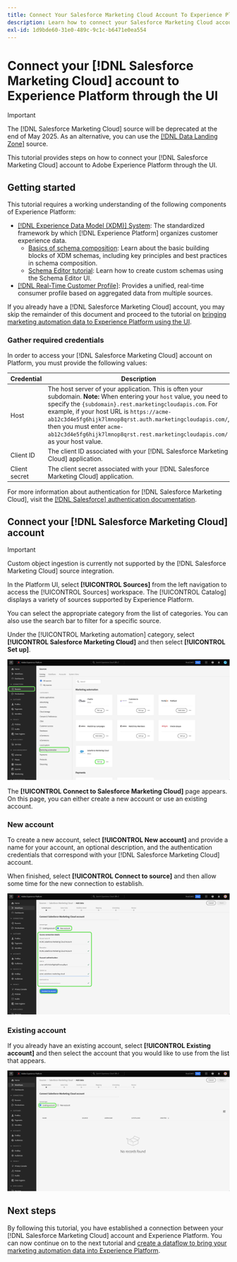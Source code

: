 ```yaml
---
title: Connect Your Salesforce Marketing Cloud Account To Experience Platform Through the UI
description: Learn how to connect your Salesforce Marketing Cloud account to Experience Platform through the UI.
exl-id: 1d9bde60-31e0-489c-9c1c-b6471e0ea554
---
```

# Connect your [!DNL Salesforce Marketing Cloud] account to Experience Platform through the UI

>[!IMPORTANT]
>
>The [!DNL Salesforce Marketing Cloud] source will be deprecated at the end of May 2025. As an alternative, you can use the [[!DNL Data Landing Zone]](../cloud-storage/data-landing-zone.md) source.

This tutorial provides steps on how to connect your [!DNL Salesforce Marketing Cloud] account to Adobe Experience Platform through the UI.

## Getting started

This tutorial requires a working understanding of the following components of Experience Platform:

* [[!DNL Experience Data Model (XDM)] System](../../../../../xdm/home.md): The standardized framework by which [!DNL Experience Platform] organizes customer experience data.
  * [Basics of schema composition](../../../../../xdm/schema/composition.md): Learn about the basic building blocks of XDM schemas, including key principles and best practices in schema composition.
  * [Schema Editor tutorial](../../../../../xdm/tutorials/create-schema-ui.md): Learn how to create custom schemas using the Schema Editor UI.
* [[!DNL Real-Time Customer Profile]](../../../../../profile/home.md): Provides a unified, real-time consumer profile based on aggregated data from multiple sources.

If you already have a [!DNL Salesforce Marketing Cloud] account, you may skip the remainder of this document and proceed to the tutorial on [bringing marketing automation data to Experience Platform using the UI](../../dataflow/marketing-automation.md).

### Gather required credentials

In order to access your [!DNL Salesforce Marketing Cloud] account on Platform, you must provide the following values:

| Credential | Description |
| ---------- | ----------- |
| Host | The host server of your application. This is often your subdomain. **Note:** When entering your `host` value, you need to specify the `{subdomain}.rest.marketingcloudapis.com`. For example, if your host URL is `https://acme-ab12c3d4e5fg6hijk7lmnop8qrst.auth.marketingcloudapis.com/`, then you must enter `acme-ab12c3d4e5fg6hijk7lmnop8qrst.rest.marketingcloudapis.com/` as your host value. |
| Client ID | The client ID associated with your [!DNL Salesforce Marketing Cloud] application. |
| Client secret | The client secret associated with your [!DNL Salesforce Marketing Cloud] application. |

For more information about authentication for [!DNL Salesforce Marketing Cloud], visit the [[!DNL Salesforce] authentication documentation](https://developer.salesforce.com/docs/atlas.en-us.mc-apis.meta/mc-apis/authentication.htm).

## Connect your [!DNL Salesforce Marketing Cloud] account

>[!IMPORTANT]
>
>Custom object ingestion is currently not supported by the [!DNL Salesforce Marketing Cloud] source integration.

In the Platform UI, select **[!UICONTROL Sources]** from the left navigation to access the [!UICONTROL Sources] workspace. The [!UICONTROL Catalog] displays a variety of sources supported by Experience Platform.

You can select the appropriate category from the list of categories. You can also use the search bar to filter for a specific source.

Under the [!UICONTROL Marketing automation] category, select **[!UICONTROL Salesforce Marketing Cloud]** and then select **[!UICONTROL Set up]**.

![The sources catalog with the Salesforce Marketing Cloud source selected.](../../../../images/tutorials/create/salesforce-marketing-cloud/catalog.png)

The **[!UICONTROL Connect to Salesforce Marketing Cloud]** page appears. On this page, you can either create a new account or use an existing account.

### New account

To create a new account, select **[!UICONTROL New account]** and provide a name for your account, an optional description, and the authentication credentials that correspond with your [!DNL Salesforce Marketing Cloud] account.

When finished, select **[!UICONTROL Connect to source]** and then allow some time for the new connection to establish.

![The new account interface where you can authenticate a new account for Salesforce Marketing Cloud.](../../../../images/tutorials/create/salesforce-marketing-cloud/new.png)

### Existing account

If you already have an existing account, select **[!UICONTROL Existing account]** and then select the account that you would like to use from the list that appears.

![The existing account interface where you can select from a list of existing Salesforce Marketing Cloud accounts.](../../../../images/tutorials/create/salesforce-marketing-cloud/existing.png)

## Next steps

By following this tutorial, you have established a connection between your [!DNL Salesforce Marketing Cloud] account and Experience Platform. You can now continue on to the next tutorial and [create a dataflow to bring your marketing automation data into Experience Platform](../../dataflow/marketing-automation.md).
